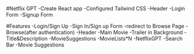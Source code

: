 #Netflix GPT
-Create React app
-Configured Tailwind CSS
-Header
-Login Form
-Signup Form

#Features
-Login/Sign Up
   -Sign In/Sign up Form
   -redirect to Browse Page
 -Browse(after authentication)
    -Header
    -Main Movie
        -Trailer in Background
        -Title&Description
        -MovieSuggestions
           -MovieLists*N
  -NetflixGPT 
      -Search Bar
      -Movie Suggestions




